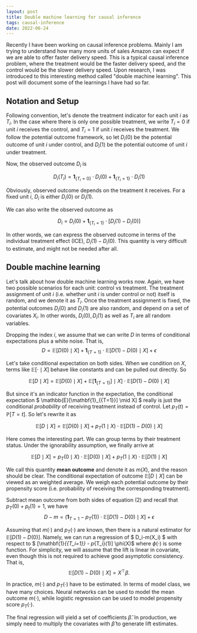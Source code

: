 ```yaml
---
layout: post
title: Double machine learning for causal inference
tags: causal-inference
date: 2022-06-24
---
```


Recently I have been working on causal inference problems. Mainly I am trying to understand how many more units of sales Amazon can expect if we are able to offer faster delivery speed. This is a typical causal inference problem, where the treatment would be the faster delivery speed, and the control would be the slower delivery speed. Upon research, I was introduced to this interesting method called "double machine learning". This post will document some of the learnings I have had so far.

## Notation and Setup

Following convention, let's denote the treatment indicator for each unit $i$ as $T_i$. In the case where there is only one possible treatment, we write $T_i = 0$ if unit $i$ receives the control, and $T_i = 1$ if unit $i$ receives the treatment. We follow the potential outcome framework, so let $D_i(0)$ be the potential outcome of unit $i$ under control, and $D_i(1)$ be the potential outcome of unit $i$ under treatment.

Now, the observed outcome $D_i$ is

$$ D_i (T_i) = \mathbf{1}_{\{T_i = 0\}}\cdot D_i(0) + \mathbf{1}_{\{T_i = 1\}}\cdot D_i(1) $$

Obviously, observed outcome depends on the treatment it receives. For a fixed unit $i$, $D_i$ is either $D_i(0)$ or $D_i(1)$.

We can also write the observed outcome as

$$ D_i = D_i(0) + \mathbf{1}_{\{T_i = 1\}} \cdot [D_i(1) - D_i(0)] $$

In other words, we can express the observed outcome in terms of the individual treatment effect (ICE), $D_i(1) - D_i(0)$. This quantity is very difficult to estimate, and might not be needed after all.

## Double machine learning

Let's talk about how double machine learning works now. Again, we have two possible scenarios for each unit: control vs treatment. The treatment assignment of unit $i$ (i.e. whether unit $i$ is under control or not) itself is random, and we denote it as $T_i$. Once the treatment assignment is fixed, the potential outcomes $D_i(0)$ and $D_i(1)$ are also random, and depend on a set of covariates $X_i$. In other words, $D_i(0), D_i(1)$ as well as $T_i$ are all random variables.

Dropping the index $i$, we assume that we can write $D$ in terms of conditional expectations plus a white noise. That is,
$$
    D = \mathbb{E}\left[D(0)\mid X\right] + \mathbf{1}_{\{T=1\}}\cdot \mathbb{E}\left[D(1) - D(0) \mid X\right] + \epsilon
$$

Let's take conditional expectation on both sides. When we condition on $X$, terms like  $\mathbb{E}[\cdot \mid X]$ behave like constants and can be pulled out directly. So

$$ \mathbb{E}[D\mid X]=\mathbb{E}[D(0)\mid X] + \mathbb{E}[\mathbf{1}_{\{T=1\}}] \mid X]\cdot  \mathbb{E}\left[D(1) - D(0) \mid X\right] $$

But since it's an indicator function in the expectation, the conditional expectation $ \mathbb{E}[\mathbf{1}\_{\{T=1\}}] \mid X] $ really is just the conditional _probability_ of receiving treatment instead of control. Let $p_T(t) = \mathbb{P}\left[T=t\right]$. So let's rewrite it as


$$ \mathbb{E}[D\mid X]=\mathbb{E}[D(0)\mid X] +  p_T(1 \mid X)\cdot  \mathbb{E}\left[D(1) - D(0) \mid X\right] $$

Here comes the interesting part. We can group terms by their treatment status. Under the ignorability assumption, we finally arrive at

$$
    \mathbb{E}\left[D\mid X\right] = p_T(0\mid X)\cdot \mathbb{E}\left[D(0)\mid X\right] + p_T(1\mid X)\cdot \mathbb{E}\left[D(1)\mid X\right]
$$

We call this quantity __mean outcome__ and denote it as $m(X)$, and the reason should be clear. The conditional expectation of outcome $\mathbb{E}\left[D\mid X\right]$ can be viewed as an weighted average. We weigh each potential outcome by their propensity score (i.e. probability of receiving the corresponding treatment).

Subtract mean outcome from both sides of equation (2) and recall that $p_T(0) + p_t(1) = 1$, we have
$$
    D - m = \left(\mathbf{1}_{T = 1} - p_T(1)\right) \cdot \mathbb{E}\left[ D(1) - D(0)\mid X\right] + \epsilon
$$

Assuming that $m(\cdot)$ and $p_T(\cdot)$ are known, then there is a natural estimator for $\mathbb{E}\left[D(1) - D(0)\right]$. Namely, we can run a regression of $ D_i-m(X_i) $ with respect to $ \[\mathbf{1}_{\{T_i=1\}} - p_{T_i}(1)\] \phi(X)$ where $\phi(\cdot)$ is some function. For simplicity, we will assume that the lift is linear in covariate, even though this is not required to achieve good asymptotic consistency. That is,
$$
    \mathbb{E}\left[D(1) - D(0)\mid X\right] = X^\top \beta.
$$

In practice, $m(\cdot)$ and $p_T(\cdot)$ have to be estimated. In terms of model class, we have many choices. Neural networks can be used to model the mean outcome $m(\cdot)$, while logistic regression can be used to model propensity score $p_T(\cdot)$.

The final regression will yield a set of coefficients $\hat{\beta}$. In production, we simply need to multiply the covariates with $\hat{\beta}$ to generate lift estimates.
